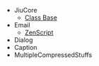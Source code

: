 * JiuCore
  * [Class Base](core/base.md)
* Email
  * [ZenScript](email/zs.md)
* Dialog
* Caption
* MultipleCompressedStuffs
